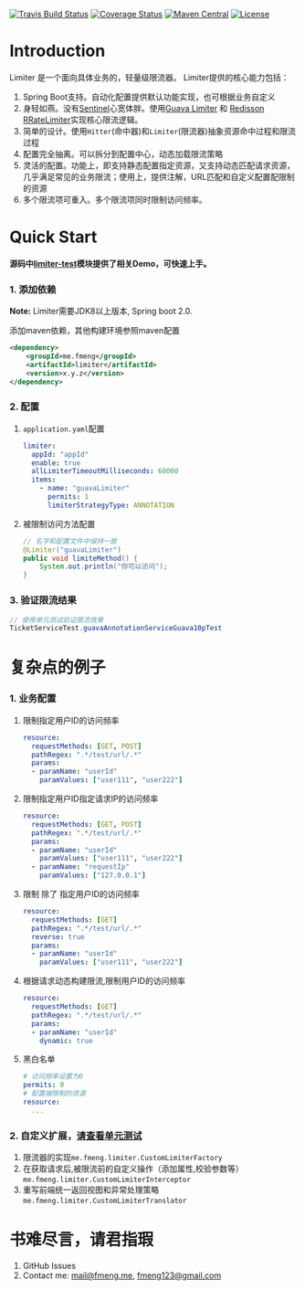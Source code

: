 [![Travis Build Status](https://travis-ci.com/fmeng/limiter-parent.svg?branch=master)](https://travis-ci.com/fmeng/limiter-parent)
[![Coverage Status](https://coveralls.io/repos/github/fmeng/limiter-parent/badge.svg?branch=master)](https://coveralls.io/github/fmeng/limiter-parent?branch=master)
[![Maven Central](https://img.shields.io/maven-central/v/me.fmeng/limiter.svg?label=Maven%20Central)](https://search.maven.org/search?q=g:me.fmeng%20AND%20a:limiter)
[![License](https://img.shields.io/badge/license-Apache%202-4EB1BA.svg)](https://www.apache.org/licenses/LICENSE-2.0.html)

# Introduction
Limiter 是一个面向具体业务的，轻量级限流器。
Limiter提供的核心能力包括：
   1. Spring Boot支持。自动化配置提供默认功能实现，也可根据业务自定义
   2. 身轻如燕。没有[Sentinel](https://github.com/alibaba/Sentinel)心宽体胖。使用[Guava Limiter](https://github.com/google/guava) 和 [Redisson RRateLimiter](https://github.com/redisson/redisson)实现核心限流逻辑。
   5. 简单的设计。使用`Hitter`(命中器)和`Limiter`(限流器)抽象资源命中过程和限流过程
   3. 配置完全抽离。可以拆分到配置中心，动态加载限流策略
   4. 灵活的配置。功能上，即支持静态配置指定资源，又支持动态匹配请求资源，几乎满足常见的业务限流；使用上，提供注解，URL匹配和自定义配置配限制的资源
   5. 多个限流项可重入。多个限流项同时限制访问频率。
# Quick Start
**源码中[limiter-test](https://github.com/fmeng/limiter-parent/tree/master/limiter-test)模块提供了相关Demo，可快速上手。**

### 1. 添加依赖

**Note:** Limiter需要JDK8以上版本, Spring boot 2.0.

添加maven依赖，其他构建环境参照maven配置
```xml
<dependency>
    <groupId>me.fmeng</groupId>
    <artifactId>limiter</artifactId>
    <version>x.y.z</version>
</dependency>
```

### 2. 配置
1. `application.yaml`配置
    ```yaml
    limiter:
      appId: "appId"
      enable: true
      allLimiterTimeoutMilliseconds: 60000
      items:
        - name: "guavaLimiter"
          permits: 1
          limiterStrategyType: ANNOTATION
    ```
2. 被限制访问方法配置
    ```java
    // 名字和配置文件中保持一致
    @Limiter("guavaLimiter")
    public void limiteMethod() {
        System.out.println("你可以访问");
    }
    ```
### 3. 验证限流结果
```java
// 使用单元测试验证限流效果
TicketServiceTest.guavaAnnotationServiceGuava10pTest
```
# 复杂点的例子
### 1. 业务配置
1. 限制指定用户ID的访问频率
    ```yaml
    resource:
      requestMethods: [GET, POST]
      pathRegex: ".*/test/url/.*"
      params:
      - paramName: "userId"
        paramValues: ["user111", "user222"]
    ```
2. 限制指定用户ID指定请求IP的访问频率
    ```yaml
    resource:
      requestMethods: [GET, POST]
      pathRegex: ".*/test/url/.*"
      params:
      - paramName: "userId"
        paramValues: ["user111", "user222"]
      - paramName: "requestIp"
        paramValues: ["127.0.0.1"]
    ```
3. 限制 除了 指定用户ID的访问频率
    ```yaml
    resource:
      requestMethods: [GET]
      pathRegex: ".*/test/url/.*"
      reverse: true
      params:
      - paramName: "userId"
        paramValues: ["user111", "user222"]
    ```
4. 根据请求动态构建限流,限制用户ID的访问频率
    ```yaml
    resource:
      requestMethods: [GET]
      pathRegex: ".*/test/url/.*"
      params:
      - paramName: "userId"
        dynamic: true
    ```
5. 黑白名单
    ```yaml
    # 访问频率设置为0
    permits: 0
    # 配置被限制的资源
    resource:
      ...
    ```
### 2. 自定义扩展，[请查看单元测试](https://github.com/fmeng/limiter-parent/tree/master/limiter-test)
1. 限流器的实现`me.fmeng.limiter.CustomLimiterFactory`
2. 在获取请求后,被限流前的自定义操作（添加属性,校验参数等）`me.fmeng.limiter.CustomLimiterInterceptor`
4. 重写前端统一返回视图和异常处理策略`me.fmeng.limiter.CustomLimiterTranslator`

# 书难尽言，请君指瑕
1. GitHub Issues
2. Contact me: mail@fmeng.me, fmeng123@gmail.com
